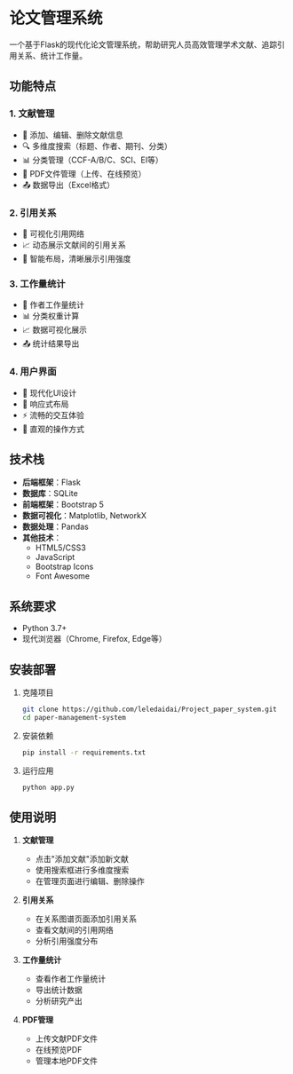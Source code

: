 # 论文管理系统

一个基于Flask的现代化论文管理系统，帮助研究人员高效管理学术文献、追踪引用关系、统计工作量。

## 功能特点

### 1. 文献管理

- 📝 添加、编辑、删除文献信息
- 🔍 多维度搜索（标题、作者、期刊、分类）
- 📊 分类管理（CCF-A/B/C、SCI、EI等）
- 📑 PDF文件管理（上传、在线预览）
- 📤 数据导出（Excel格式）

### 2. 引用关系

- 🔗 可视化引用网络
- 📈 动态展示文献间的引用关系
- 🎨 智能布局，清晰展示引用强度

### 3. 工作量统计

- 👥 作者工作量统计
- 📊 分类权重计算
- 📈 数据可视化展示
- 📤 统计结果导出

### 4. 用户界面

- 🎨 现代化UI设计
- 📱 响应式布局
- ⚡ 流畅的交互体验
- 🎯 直观的操作方式

## 技术栈

- **后端框架**：Flask
- **数据库**：SQLite
- **前端框架**：Bootstrap 5
- **数据可视化**：Matplotlib, NetworkX
- **数据处理**：Pandas
- **其他技术**：
  - HTML5/CSS3
  - JavaScript
  - Bootstrap Icons
  - Font Awesome

## 系统要求

- Python 3.7+
- 现代浏览器（Chrome, Firefox, Edge等）

## 安装部署

1. 克隆项目
   
   ```bash
   git clone https://github.com/leledaidai/Project_paper_system.git
   cd paper-management-system
   ```

2. 安装依赖
   
   ```bash
   pip install -r requirements.txt
   ```

3. 运行应用
   
   ```bash
   python app.py
   ```

## 使用说明

1. **文献管理**
   
   - 点击"添加文献"添加新文献
   - 使用搜索框进行多维度搜索
   - 在管理页面进行编辑、删除操作

2. **引用关系**
   
   - 在关系图谱页面添加引用关系
   - 查看文献间的引用网络
   - 分析引用强度分布

3. **工作量统计**
   
   - 查看作者工作量统计
   - 导出统计数据
   - 分析研究产出

4. **PDF管理**
   
   - 上传文献PDF文件
   - 在线预览PDF
   - 管理本地PDF文件
